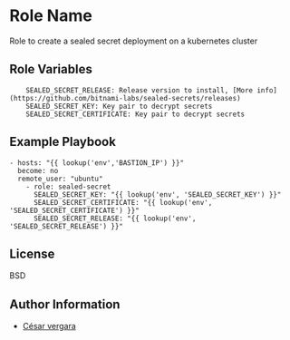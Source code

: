 Role Name
=========

Role to create a sealed secret deployment on a kubernetes cluster



Role Variables
--------------

```
    SEALED_SECRET_RELEASE: Release version to install, [More info](https://github.com/bitnami-labs/sealed-secrets/releases)
    SEALED_SECRET_KEY: Key pair to decrypt secrets
    SEALED_SECRET_CERTIFICATE: Key pair to decrypt secrets
```

Example Playbook
----------------


```
- hosts: "{{ lookup('env','BASTION_IP') }}"
  become: no
  remote_user: "ubuntu"
    - role: sealed-secret
      SEALED_SECRET_KEY: "{{ lookup('env', 'SEALED_SECRET_KEY') }}"
      SEALED_SECRET_CERTIFICATE: "{{ lookup('env', 'SEALED_SECRET_CERTIFICATE') }}"
      SEALED_SECRET_RELEASE: "{{ lookup('env', 'SEALED_SECRET_RELEASE') }}"
```

License
-------

BSD

Author Information
------------------

- [César vergara](mailto:cvergarae@smu.cl)